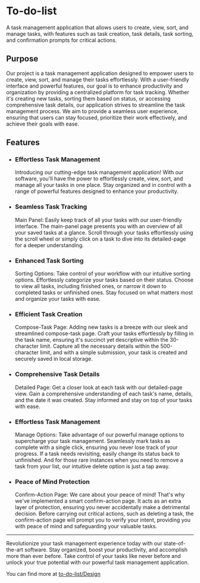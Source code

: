 <h1>To-do-list</h1>

A task management application that allows users to create, view, sort, and manage tasks, with features such as task creation, task details, task sorting, and confirmation prompts for critical actions.

<h2>Purpose</h2>
Our project is a task management application designed to empower users to create, view, sort, and manage their tasks effortlessly. With a user-friendly interface and powerful features, our goal is to enhance productivity and organization by providing a centralized platform for task tracking. Whether it's creating new tasks, sorting them based on status, or accessing comprehensive task details, our application strives to streamline the task management process. We aim to provide a seamless user experience, ensuring that users can stay focused, prioritize their work effectively, and achieve their goals with ease.

<h2>Features</h2>

* <h3>Effortless Task Management</h3>
  Introducing our cutting-edge task management application! With our software, you'll have the power to effortlessly create, view, sort, and manage all your tasks in one place. Stay organized and in control with a range of powerful features designed to enhance your productivity.

* <h3>Seamless Task Tracking</h3>
  Main Panel: Easily keep track of all your tasks with our user-friendly interface. The main-panel page presents you with an overview of all your saved tasks at a glance. Scroll through your tasks effortlessly using the scroll wheel or simply click on a task to dive into its detailed-page for a deeper understanding.

* <h3>Enhanced Task Sorting</h3>
  Sorting Options: Take control of your workflow with our intuitive sorting options. Effortlessly categorize your tasks based on their status. Choose to view all tasks, including finished ones, or narrow it down to completed tasks or unfinished ones. Stay focused on what matters most and organize your tasks with ease.

* <h3>Efficient Task Creation</h3>
  Compose-Task Page: Adding new tasks is a breeze with our sleek and streamlined compose-task page. Craft your tasks effortlessly by filling in the task name, ensuring it's succinct yet descriptive within the 30-character limit. Capture all the necessary details within the 500-character limit, and with a simple submission, your task is created and securely saved in local storage.

* <h3>Comprehensive Task Details</h3>
  Detailed Page: Get a closer look at each task with our detailed-page view. Gain a comprehensive understanding of each task's name, details, and the date it was created. Stay informed and stay on top of your tasks with ease.

* <h3>Effortless Task Management</h3>
  Manage Options: Take advantage of our powerful manage options to supercharge your task management. Seamlessly mark tasks as complete with a single click, ensuring you never lose track of your progress. If a task needs revisiting, easily change its status back to unfinished. And for those rare instances when you need to remove a task from your list, our intuitive delete option is just a tap away.

* <h3>Peace of Mind Protection</h3>
  Confirm-Action Page: We care about your peace of mind! That's why we've implemented a smart confirm-action page. It acts as an extra layer of protection, ensuring you never accidentally make a detrimental decision. Before carrying out critical actions, such as deleting a task, the confirm-action page will prompt you to verify your intent, providing you with peace of mind and safeguarding your valuable tasks.

<hr>

Revolutionize your task management experience today with our state-of-the-art software. Stay organized, boost your productivity, and accomplish more than ever before. Take control of your tasks like never before and unlock your true potential with our powerful task management application.

You can find more at [to-do-list/Design](https://github.com/gubrus50/to-do-list/tree/main/design)
